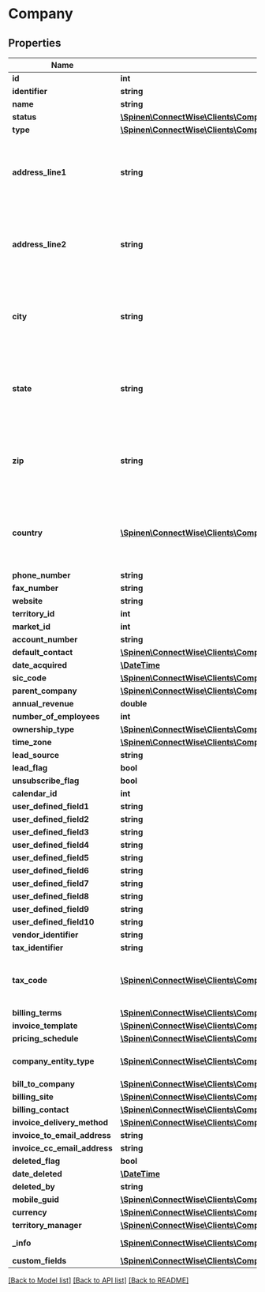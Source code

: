 # Company

## Properties
Name | Type | Description | Notes
------------ | ------------- | ------------- | -------------
**id** | **int** |  | [optional] 
**identifier** | **string** |  | 
**name** | **string** |  | 
**status** | [**\Spinen\ConnectWise\Clients\Company\Spinen\ConnectWise\Clients\Company\Model\CompanyStatusReference**](CompanyStatusReference.md) |  | [optional] 
**type** | [**\Spinen\ConnectWise\Clients\Company\Spinen\ConnectWise\Clients\Company\Model\CompanyTypeReference**](CompanyTypeReference.md) |  | [optional] 
**address_line1** | **string** | At least one address field is required -- addressLine1, addressLine2, city, state, zip and/or country | [optional] 
**address_line2** | **string** | At least one address field is required -- addressLine1, addressLine2, city, state, zip and/or country | [optional] 
**city** | **string** | At least one address field is required -- addressLine1, addressLine2, city, state, zip and/or country | [optional] 
**state** | **string** | At least one address field is required -- addressLine1, addressLine2, city, state, zip and/or country | [optional] 
**zip** | **string** | At least one address field is required -- addressLine1, addressLine2, city, state, zip and/or country | [optional] 
**country** | [**\Spinen\ConnectWise\Clients\Company\Spinen\ConnectWise\Clients\Company\Model\CountryReference**](CountryReference.md) | At least one address field is required -- addressLine1, addressLine2, city, state, zip and/or country | [optional] 
**phone_number** | **string** |  | [optional] 
**fax_number** | **string** |  | [optional] 
**website** | **string** |  | [optional] 
**territory_id** | **int** |  | [optional] 
**market_id** | **int** |  | [optional] 
**account_number** | **string** |  | [optional] 
**default_contact** | [**\Spinen\ConnectWise\Clients\Company\Spinen\ConnectWise\Clients\Company\Model\ContactReference**](ContactReference.md) |  | [optional] 
**date_acquired** | [**\DateTime**](\DateTime.md) |  | [optional] 
**sic_code** | [**\Spinen\ConnectWise\Clients\Company\Spinen\ConnectWise\Clients\Company\Model\SicCodeReference**](SicCodeReference.md) |  | [optional] 
**parent_company** | [**\Spinen\ConnectWise\Clients\Company\Spinen\ConnectWise\Clients\Company\Model\CompanyReference**](CompanyReference.md) |  | [optional] 
**annual_revenue** | **double** |  | [optional] 
**number_of_employees** | **int** |  | [optional] 
**ownership_type** | [**\Spinen\ConnectWise\Clients\Company\Spinen\ConnectWise\Clients\Company\Model\OwnershipTypeReference**](OwnershipTypeReference.md) |  | [optional] 
**time_zone** | [**\Spinen\ConnectWise\Clients\Company\Spinen\ConnectWise\Clients\Company\Model\TimeZoneReference**](TimeZoneReference.md) |  | [optional] 
**lead_source** | **string** |  | [optional] 
**lead_flag** | **bool** |  | [optional] 
**unsubscribe_flag** | **bool** |  | [optional] 
**calendar_id** | **int** |  | [optional] 
**user_defined_field1** | **string** |  | [optional] 
**user_defined_field2** | **string** |  | [optional] 
**user_defined_field3** | **string** |  | [optional] 
**user_defined_field4** | **string** |  | [optional] 
**user_defined_field5** | **string** |  | [optional] 
**user_defined_field6** | **string** |  | [optional] 
**user_defined_field7** | **string** |  | [optional] 
**user_defined_field8** | **string** |  | [optional] 
**user_defined_field9** | **string** |  | [optional] 
**user_defined_field10** | **string** |  | [optional] 
**vendor_identifier** | **string** |  | [optional] 
**tax_identifier** | **string** |  | [optional] 
**tax_code** | [**\Spinen\ConnectWise\Clients\Company\Spinen\ConnectWise\Clients\Company\Model\TaxCodeReference**](TaxCodeReference.md) | New companies will be created with the default tax code unless otherwise specified. | [optional] 
**billing_terms** | [**\Spinen\ConnectWise\Clients\Company\Spinen\ConnectWise\Clients\Company\Model\BillingTermsReference**](BillingTermsReference.md) |  | [optional] 
**invoice_template** | [**\Spinen\ConnectWise\Clients\Company\Spinen\ConnectWise\Clients\Company\Model\InvoiceTemplateReference**](InvoiceTemplateReference.md) |  | [optional] 
**pricing_schedule** | [**\Spinen\ConnectWise\Clients\Company\Spinen\ConnectWise\Clients\Company\Model\PricingScheduleReference**](PricingScheduleReference.md) |  | [optional] 
**company_entity_type** | [**\Spinen\ConnectWise\Clients\Company\Spinen\ConnectWise\Clients\Company\Model\EntityTypeReference**](EntityTypeReference.md) | Based on CompanyEntityType Report | [optional] 
**bill_to_company** | [**\Spinen\ConnectWise\Clients\Company\Spinen\ConnectWise\Clients\Company\Model\CompanyReference**](CompanyReference.md) |  | [optional] 
**billing_site** | [**\Spinen\ConnectWise\Clients\Company\Spinen\ConnectWise\Clients\Company\Model\SiteReference**](SiteReference.md) |  | [optional] 
**billing_contact** | [**\Spinen\ConnectWise\Clients\Company\Spinen\ConnectWise\Clients\Company\Model\ContactReference**](ContactReference.md) |  | [optional] 
**invoice_delivery_method** | [**\Spinen\ConnectWise\Clients\Company\Spinen\ConnectWise\Clients\Company\Model\BillingDeliveryReference**](BillingDeliveryReference.md) |  | [optional] 
**invoice_to_email_address** | **string** |  | [optional] 
**invoice_cc_email_address** | **string** |  | [optional] 
**deleted_flag** | **bool** |  | [optional] 
**date_deleted** | [**\DateTime**](\DateTime.md) |  | [optional] 
**deleted_by** | **string** |  | [optional] 
**mobile_guid** | [**\Spinen\ConnectWise\Clients\Company\Spinen\ConnectWise\Clients\Company\Model\Guid**](Guid.md) |  | [optional] 
**currency** | [**\Spinen\ConnectWise\Clients\Company\Spinen\ConnectWise\Clients\Company\Model\CurrencyReference**](CurrencyReference.md) |  | [optional] 
**territory_manager** | [**\Spinen\ConnectWise\Clients\Company\Spinen\ConnectWise\Clients\Company\Model\MemberReference**](MemberReference.md) |  | [optional] 
**_info** | [**\Spinen\ConnectWise\Clients\Company\Spinen\ConnectWise\Clients\Company\Model\Metadata**](Metadata.md) | Metadata of the entity | [optional] 
**custom_fields** | [**\Spinen\ConnectWise\Clients\Company\Spinen\ConnectWise\Clients\Company\Model\CustomFieldValue[]**](CustomFieldValue.md) |  | [optional] 

[[Back to Model list]](../README.md#documentation-for-models) [[Back to API list]](../README.md#documentation-for-api-endpoints) [[Back to README]](../README.md)


